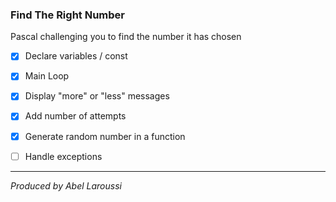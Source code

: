 ### Find The Right Number

Pascal challenging you to find the number it has chosen

- [x] Declare variables / const

- [x] Main Loop

- [x] Display "more" or "less" messages

- [x] Add number of attempts

- [x] Generate random number in a function

- [ ] Handle exceptions

---

*Produced by Abel Laroussi*